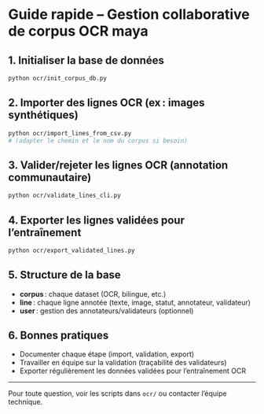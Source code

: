 # Guide rapide – Gestion collaborative de corpus OCR maya

## 1. Initialiser la base de données
```bash
python ocr/init_corpus_db.py
```

## 2. Importer des lignes OCR (ex : images synthétiques)
```bash
python ocr/import_lines_from_csv.py
# (adapter le chemin et le nom du corpus si besoin)
```

## 3. Valider/rejeter les lignes OCR (annotation communautaire)
```bash
python ocr/validate_lines_cli.py
```

## 4. Exporter les lignes validées pour l’entraînement
```bash
python ocr/export_validated_lines.py
```

## 5. Structure de la base
- **corpus** : chaque dataset (OCR, bilingue, etc.)
- **line** : chaque ligne annotée (texte, image, statut, annotateur, validateur)
- **user** : gestion des annotateurs/validateurs (optionnel)

## 6. Bonnes pratiques
- Documenter chaque étape (import, validation, export)
- Travailler en équipe sur la validation (traçabilité des validateurs)
- Exporter régulièrement les données validées pour l’entraînement OCR

---
Pour toute question, voir les scripts dans `ocr/` ou contacter l’équipe technique.
